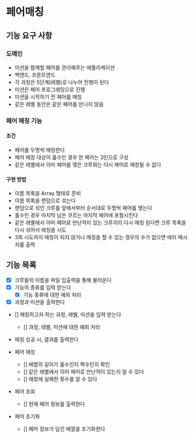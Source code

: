 # 페어매칭

## 기능 요구 사항

### 도메인

- 미션을 함께할 페어를 관리해주는 애플리케이션
- 백엔드, 프론트엔드
- 각 과정은 5단계(레벨)로 나누어 진행이 된다
- 미션은 페어 프로그래밍으로 진행
- 미션을 시작하기 전 페어를 매칭
- 같은 레벨 동안은 같은 페어를 만나지 않음

### 페어 매칭 기능

#### 조건

- 페어를 두명씩 매칭한다
- 페어 매칭 대상이 홀수인 경우 한 페어는 3인으로 구성
- 같은 레벨에서 이미 페어를 맺은 크루와는 다시 페어로 매칭될 수 없다

#### 구현 방법

- 이름 목록을 Array 형태로 준비
- 이름 목록을 랜덤으로 섞는다
- 랜덤으로 섞인 크루를 앞에서부터 순서대로 두명씩 페어를 맺는다
- 홀수인 경우 마지막 남은 쿠르는 마지막 페어에 포함시킨다
- 같은 레벨에서 이미 페어로 만난적이 있는 크루끼리 다시 매칭 된다면 크루 목록을
  다시 섞어서 매칭을 시도
- 3회 시도까지 매칭이 되지 않거나 매칭을 할 수 있는 경우의 수가 없으면 에러 메시
  지를 출력

## 기능 목록

- [x] 크루들의 이름을 파일 입출력을 통해 불러온다
- [x] 기능의 종류를 입력 받는다
  - [x] 기능 종류에 대한 예외 처리
- [x] 과정과 미션을 출력한다
- [] 매칭하고자 하는 과정, 레벨, 미션을 입력 받는다
  - [] 과정, 레벨, 미션에 대한 예외 처리
- 매칭 성공 시, 결과를 출력한다

- 페어 매칭

  - [] 배열의 길이가 홀수인지 짝수인지 확인
  - [] 같은 레벨에서 이미 페어로 만난적이 있는지 알 수 있다
  - [] 매칭에 실패한 횟수를 알 수 있다

- 페어 조회

  - [] 현재 페어 정보를 출력한다

- 페어 초기화
  - [] 페어 정보가 담긴 배열을 초기화한다
